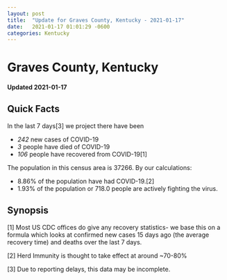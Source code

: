 ```yaml
---
layout: post
title:  "Update for Graves County, Kentucky - 2021-01-17"
date:   2021-01-17 01:01:29 -0600
categories: Kentucky
---
```


# Graves County, Kentucky
#### Updated 2021-01-17

## Quick Facts

In the last 7 days[3] we project there have been
- *242* new cases of COVID-19
- *3* people have died of COVID-19
- *106* people have recovered from COVID-19[1]

The population in this census area is 37266. By our calculations:
- 8.86% of the population have had COVID-19.[2]
- 1.93% of the population or 718.0 people are actively fighting the virus.

## Synopsis




[1] Most US CDC offices do give any recovery statistics- we base this on a formula which looks at confirmed new cases
15 days ago (the average recovery time) and deaths over the last 7 days.

[2] Herd Immunity is thought to take effect at around ~70-80%

[3] Due to reporting delays, this data may be incomplete.
 
    